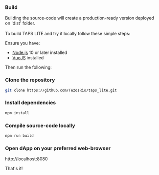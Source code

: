 ### Build

Building the source-code will create a production-ready version deployed on 'dist' folder.<br>  
To build TAPS LITE and try it locally follow these simple steps:<br>

Ensure you have:

- [Node.js](https://nodejs.org) 10 or later installed
- [VueJS](https://vuejs.org/) installed

Then run the following:

### Clone the repository

```bash
git clone https://github.com/TezosRio/taps_lite.git
```

### Install dependencies

```bash
npm install
```


### Compile source-code locally

```bash
npm run build
```

### Open dApp on your preferred web-browser

http://localhost:8080


That's it!

